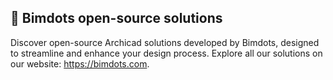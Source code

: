 ## 💙 Bimdots open-source solutions

Discover open-source Archicad solutions developed by Bimdots, designed to streamline and enhance your design process. Explore all our solutions on our website: https://bimdots.com.

